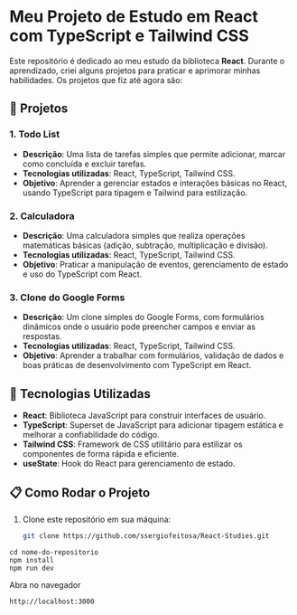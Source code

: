 # Meu Projeto de Estudo em React com TypeScript e Tailwind CSS

Este repositório é dedicado ao meu estudo da biblioteca **React**. Durante o aprendizado, criei alguns projetos para praticar e aprimorar minhas habilidades. Os projetos que fiz até agora são:

## 📝 Projetos

### 1. **Todo List**
- **Descrição**: Uma lista de tarefas simples que permite adicionar, marcar como concluída e excluir tarefas.
- **Tecnologias utilizadas**: React, TypeScript, Tailwind CSS.
- **Objetivo**: Aprender a gerenciar estados e interações básicas no React, usando TypeScript para tipagem e Tailwind para estilização.

### 2. **Calculadora**
- **Descrição**: Uma calculadora simples que realiza operações matemáticas básicas (adição, subtração, multiplicação e divisão).
- **Tecnologias utilizadas**: React, TypeScript, Tailwind CSS.
- **Objetivo**: Praticar a manipulação de eventos, gerenciamento de estado e uso do TypeScript com React.

### 3. **Clone do Google Forms**
- **Descrição**: Um clone simples do Google Forms, com formulários dinâmicos onde o usuário pode preencher campos e enviar as respostas.
- **Tecnologias utilizadas**: React, TypeScript, Tailwind CSS.
- **Objetivo**: Aprender a trabalhar com formulários, validação de dados e boas práticas de desenvolvimento com TypeScript em React.

## 🚀 Tecnologias Utilizadas
- **React**: Biblioteca JavaScript para construir interfaces de usuário.
- **TypeScript**: Superset de JavaScript para adicionar tipagem estática e melhorar a confiabilidade do código.
- **Tailwind CSS**: Framework de CSS utilitário para estilizar os componentes de forma rápida e eficiente.
- **useState**: Hook do React para gerenciamento de estado.

## 📋 Como Rodar o Projeto

1. Clone este repositório em sua máquina:
   ```bash
   git clone https://github.com/ssergiofeitosa/React-Studies.git
```
cd nome-do-repositorio
npm install
npm run dev
```
Abra no navegador
```
http://localhost:3000

